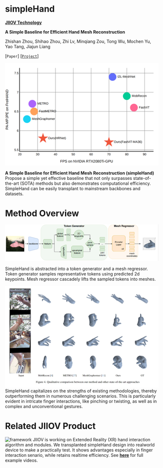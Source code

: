 # simpleHand

**[JIIOV Technology](https://jiiov.com/)**

**A Simple Baseline for Efficient Hand Mesh Reconstruction**

Zhishan Zhou, Shihao Zhou, Zhi Lv, Minqiang Zou, Tong Wu, Mochen Yu, Yao Tang, Jiajun Liang

[`Paper`] [[`Project`](https://github.com/patienceFromZhou/simpleHand?tab=readme-ov-file)]

![framework](images/overview.png)

**A Simple Baseline for Efficient Hand Mesh Reconstruction (simpleHand)**   Propose a simple yet effective baseline that not only surpasses state-of-the-art (SOTA) methods but also demonstrates computational efficiency. SimpleHand can be easily transplant to mainstream backbones and datasets.

# Method Overview

![framework](images/framework.png)

 SimpleHand is abstracted into a token generator and a mesh regressor. Token generator samples representative tokens using predicted 2d keypoints. Mesh regressor cascadely lifts the sampled tokens into meshes.

![framework](images/comparison.png)
SimpleHand capitalizes on the strengths of existing methodologies, thereby outperforming them in numerous challenging scenarios. This is particularly evident in intricate finger interactions, like pinching or twisting, as well as in complex and unconventional gestures.

# Related JIIOV Product 
![framework](images/with_jiiov_logo.gif)
JIIOV is working on Extended Reality (XR) hand interaction algorithm and modules. We transplanted simpleHand design into realworld device to make a practically test. It shows advantages especially in finger interaction senario, while retains realtime efficiency. See **[here](https://youtu.be/uiMbRXwvF0Q)** for full example videos.
